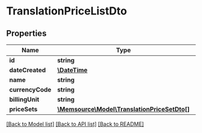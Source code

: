 # TranslationPriceListDto

## Properties
Name | Type | Description | Notes
------------ | ------------- | ------------- | -------------
**id** | **string** |  | [optional] 
**dateCreated** | [**\DateTime**](\DateTime.md) |  | [optional] 
**name** | **string** |  | [optional] 
**currencyCode** | **string** |  | [optional] 
**billingUnit** | **string** |  | [optional] 
**priceSets** | [**\Memsource\Model\TranslationPriceSetDto[]**](TranslationPriceSetDto.md) |  | [optional] 

[[Back to Model list]](../README.md#documentation-for-models) [[Back to API list]](../README.md#documentation-for-api-endpoints) [[Back to README]](../README.md)



